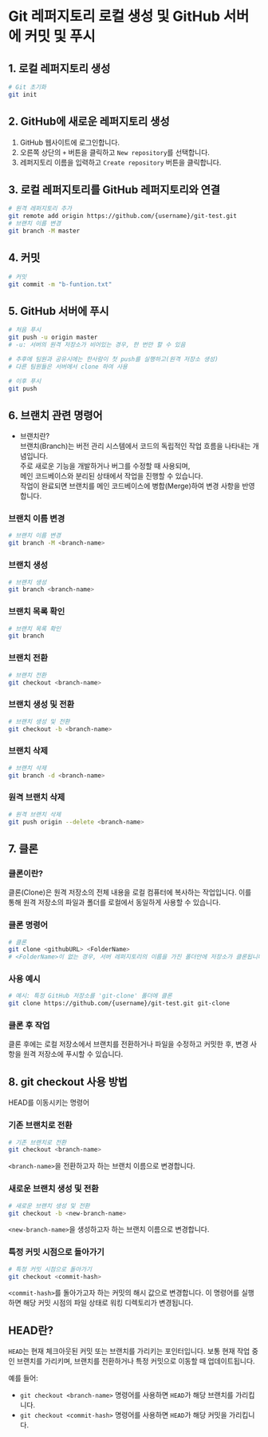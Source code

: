 # Git 레퍼지토리 로컬 생성 및 GitHub 서버에 커밋 및 푸시

## 1. 로컬 레퍼지토리 생성
```bash
# Git 초기화
git init
```

## 2. GitHub에 새로운 레퍼지토리 생성
1. GitHub 웹사이트에 로그인합니다.
2. 오른쪽 상단의 `+` 버튼을 클릭하고 `New repository`를 선택합니다.
3. 레퍼지토리 이름을 입력하고 `Create repository` 버튼을 클릭합니다.

## 3. 로컬 레퍼지토리를 GitHub 레퍼지토리와 연결
```bash
# 원격 레퍼지토리 추가
git remote add origin https://github.com/{username}/git-test.git
# 브랜치 이름 변경
git branch -M master
```

## 4. 커밋
```bash
# 커밋
git commit -m "b-funtion.txt"
```

## 5. GitHub 서버에 푸시
```bash
# 처음 푸시
git push -u origin master
# -u: 서버의 원격 저장소가 비어있는 경우, 한 번만 할 수 있음

# 추후에 팀원과 공유시에는 한사람이 첫 push를 실행하고(원격 저장소 생성)
# 다른 팀원들은 서버에서 clone 하여 사용

# 이후 푸시
git push

```

## 6. 브랜치 관련 명령어

 * 브랜치란?<br>
브랜치(Branch)는 버전 관리 시스템에서 코드의 독립적인 작업 흐름을 나타내는 개념입니다.<br>
주로 새로운 기능을 개발하거나 버그를 수정할 때 사용되며, <br>
메인 코드베이스와 분리된 상태에서 작업을 진행할 수 있습니다.<br>
작업이 완료되면 브랜치를 메인 코드베이스에 병합(Merge)하여 변경 사항을 반영합니다.

### 브랜치 이름 변경
```bash
# 브랜치 이름 변경
git branch -M <branch-name>
```

### 브랜치 생성
```bash
# 브랜치 생성
git branch <branch-name>
```

### 브랜치 목록 확인
```bash
# 브랜치 목록 확인
git branch
```

### 브랜치 전환
```bash
# 브랜치 전환
git checkout <branch-name>
```

### 브랜치 생성 및 전환
```bash
# 브랜치 생성 및 전환
git checkout -b <branch-name>
```

### 브랜치 삭제
```bash
# 브랜치 삭제
git branch -d <branch-name>
```

### 원격 브랜치 삭제
```bash
# 원격 브랜치 삭제
git push origin --delete <branch-name>
```

## 7. 클론

### 클론이란?
클론(Clone)은 원격 저장소의 전체 내용을 로컬 컴퓨터에 복사하는 작업입니다. 이를 통해 원격 저장소의 파일과 폴더를 로컬에서 동일하게 사용할 수 있습니다.

### 클론 명령어
```bash
# 클론
git clone <githubURL> <FolderName>
# <FolderName>이 없는 경우, 서버 레퍼지토리의 이름을 가진 폴더안에 저장소가 클론됩니다.
```

### 사용 예시
```bash
# 예시: 특정 GitHub 저장소를 'git-clone' 폴더에 클론
git clone https://github.com/{username}/git-test.git git-clone
```

### 클론 후 작업
클론 후에는 로컬 저장소에서 브랜치를 전환하거나 파일을 수정하고 커밋한 후, 변경 사항을 원격 저장소에 푸시할 수 있습니다.

## 8. git checkout 사용 방법
HEAD를 이동시키는 명령어

### 기존 브랜치로 전환
```bash
# 기존 브랜치로 전환
git checkout <branch-name>
```
`<branch-name>`을 전환하고자 하는 브랜치 이름으로 변경합니다.

### 새로운 브랜치 생성 및 전환
```bash
# 새로운 브랜치 생성 및 전환
git checkout -b <new-branch-name>
```
`<new-branch-name>`을 생성하고자 하는 브랜치 이름으로 변경합니다.
### 특정 커밋 시점으로 돌아가기
```bash
# 특정 커밋 시점으로 돌아가기
git checkout <commit-hash>
```
`<commit-hash>`를 돌아가고자 하는 커밋의 해시 값으로 변경합니다. 이 명령어를 실행하면 해당 커밋 시점의 파일 상태로 워킹 디렉토리가 변경됩니다.

## HEAD란?
`HEAD`는 현재 체크아웃된 커밋 또는 브랜치를 가리키는 포인터입니다. 보통 현재 작업 중인 브랜치를 가리키며, 브랜치를 전환하거나 특정 커밋으로 이동할 때 업데이트됩니다.

예를 들어:
- `git checkout <branch-name>` 명령어를 사용하면 `HEAD`가 해당 브랜치를 가리킵니다.
- `git checkout <commit-hash>` 명령어를 사용하면 `HEAD`가 해당 커밋을 가리킵니다.
